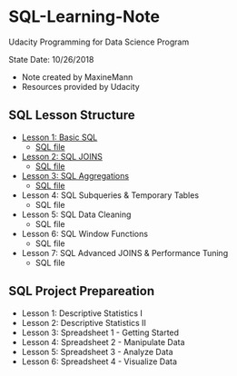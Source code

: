 # SQL-Learning-Note

Udacity Programming for Data Science Program

State Date: 10/26/2018

* Note created by MaxineMann
* Resources provided by Udacity

SQL Lesson Structure
---

* [Lesson 1: Basic SQL](https://github.com/MaxineMann/SQL-Learning-Note/blob/master/SQL-Lesson-1-Basic-SQL.md)
	* [SQL file](https://github.com/MaxineMann/SQL-Learning-Note/blob/master/SQL-Lesson-1-Basic-SQL.sql)
* [Lesson 2: SQL JOINS](https://github.com/MaxineMann/SQL-Learning-Note/blob/master/SQL-Lesson-2-SQL-JOINS.md)
	* [SQL file](https://github.com/MaxineMann/SQL-Learning-Note/blob/master/SQL-Lesson-2-SQL-JOINS.sql)
* [Lesson 3: SQL Aggregations](https://github.com/MaxineMann/SQL-Learning-Note/blob/master/SQL-Lesson-3-SQL-Aggregations.md)
	* [SQL file](https://github.com/MaxineMann/SQL-Learning-Note/blob/master/SQL-Lesson-3-SQL-Aggregations.sql)
* Lesson 4: SQL Subqueries & Temporary Tables
	* SQL file
* Lesson 5: SQL Data Cleaning
	* SQL file
* Lesson 6: SQL Window Functions
	* SQL file
* Lesson 7: SQL Advanced JOINS & Performance Tuning
	* SQL file

SQL Project Prepareation
---

* Lesson 1: Descriptive Statistics I
* Lesson 2: Descriptive Statistics II
* Lesson 3: Spreadsheet 1 - Getting Started
* Lesson 4: Spreadsheet 2 - Manipulate Data
* Lesson 5: Spreadsheet 3 - Analyze Data
* Lesson 6: Spreadsheet 4 - Visualize Data
